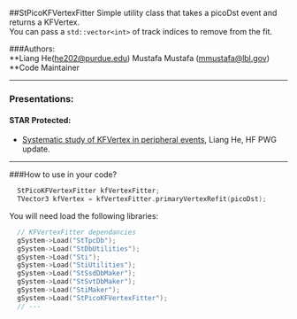 ##StPicoKFVertexFitter
Simple utility class that takes a picoDst event and returns a KFVertex.  
You can pass a `std::vector<int>` of track indices to remove from the fit.  

###Authors:  
	**Liang He(he202@purdue.edu)
	Mustafa Mustafa (mmustafa@lbl.gov)  
  **Code Maintainer
- - -
### Presentations:  
#### STAR Protected:  
- [Systematic study of KFVertex in peripheral events](https://drupal.star.bnl.gov/STAR/system/files/Vertex%20finder.pdf), Liang He, HF PWG update.
- - -
###How to use in your code?
```c++
  StPicoKFVertexFitter kfVertexFitter;
  TVector3 kfVertex = kfVertexFitter.primaryVertexRefit(picoDst);
```
You will need load the following libraries:
```c++
  // KFVertexFitter dependancies
  gSystem->Load("StTpcDb");
  gSystem->Load("StDbUtilities");
  gSystem->Load("Sti");
  gSystem->Load("StiUtilities");
  gSystem->Load("StSsdDbMaker");
  gSystem->Load("StSvtDbMaker");
  gSystem->Load("StiMaker");
  gSystem->Load("StPicoKFVertexFitter");
  // ---
